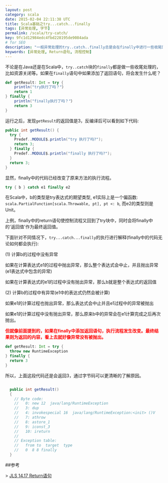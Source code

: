 ```yaml
---
layout: post
category: scala
date: 2015-02-04 22:11:38 UTC
title: Scala基础之try...catch...finally
tags: [异常处理, 字节]
permalink: /scala/try-catch/
key: 9fc1d12984edc4fbd228195de9084ada
# for SEO
description: "一般异常处理的try..catch..finally总是会在finally中进行一些收尾的处理，本文研究了如果在finally中出现return语句以及异常会得到什么结果"
keywords: [异常处理, Return语句, 流程控制]
---
```


不论是在Java还是在Scala中，`try..catch`块的`finally`都是做一些收尾处理的，比如资源关闭等。如果在`finally`语句中如果添加了返回语句，将会发生什么呢？

```scala
def getResult: Int = try {
    println("try执行了吗？"）
    return 1
} finally {
    println("finally执行了吗？"）
    return 3
}
```

运行之后，发现`getResult`的返回值是3，反编译后可以看到如下代码:

```java
public int getResult() {
  try { 
    Predef..MODULE$.println("try 执行了吗?");
    return 3;
  } finally {
    Predef..MODULE$.println("finally 执行了吗?");
  } 
  return 3;
}
```

显然，finally中的代码已经改变了原来方法的执行流程。 

```scala
try { b } catch e1 finally e2
```

在Scala中，b的类型是try表达式的期望类型, e1实际上是一个偏函数: `scala.PartialFunction[scala.Throwable, pt], pt <: b`, 而e2的类型则是Unit。

上例，finally中的return语句使控制流程又回到了try块中，同时会将finally中的'返回值'作为最终返回值。

下面针对不同情况下，`try...catch...finally`的执行进行解释(finally中的代码无论如何都会执行):

(1) 计算b的过程中没有异常
    
如果在计算表达式e1的过程中抛出异常，那么整个表达式会中止，并且抛出异常(e1表达式中包含的异常)

如果在计算表达式的e1的过程中没有抛出异常，那么b就是整个表达式的返回值

(2) 计算b的过程中有异常(e1中的表达式仍然会被计算)

如果e1的计算过程也抛出异常，那么表达式会中止并且e1过程中的异常被抛出

如果e1的计算过程中没有抛出异常，那么原来b中的异常会在e1计算完成之后再次抛出。

<b style="color:red">但就像前面提到的，如果在finally中添加返回语句，执行流程发生改变。最终结果则为返回的内容，看上去就好像异常没有被抛出。
</b>

```scala
def getResult: Int = try {
  throw new RuntimeException
} finally {
  return 3
}
```

所以，上面这段代码还是会返回3，通过字节码可以更清晰的了解原因。

```java

  public int getResult()
  {
    // Byte code:
    //   0: new 12  java/lang/RuntimeException
    //   3: dup
    //   4: invokespecial 16  java/lang/RuntimeException:<init> ()V
    //   7: athrow
    //   8: astore_1
    //   9: iconst_3
    //   10: ireturn
    //
    // Exception table:
    //   from to  target  type
    //   0  8 8 finally
  }
```

##参考

\> [JLS 14.17 Return语句](http://docs.oracle.com/javase/specs/jls/se5.0/html/statements.html#14.17)